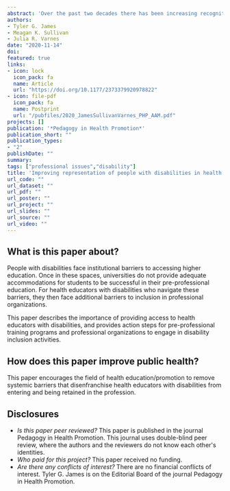 ```yaml
---
abstract: 'Over the past two decades there has been increasing recognition of the importance and merits of increasing representation of historically underrepresented minorities in the health professions. However, people with disabilities are less discussed in these efforts. Over one-in-four of U.S. Americans have a disability; yet, it seems these individuals are less represented in the field of health education. This commentary discusses the merits of increasing representation of people with disabilities in the health education/promotion profession and calls for preparation programs and professional organizations to reduce systemic barriers and facilitate increased representation.'
authors:
- Tyler G. James
- Meagan K. Sullivan
- Julia R. Varnes
date: "2020-11-14"
doi:
featured: true
links: 
- icon: lock
  icon_pack: fa
  name: Article
  url: "https://doi.org/10.1177/2373379920978822"
- icon: file-pdf
  icon_pack: fa
  name: Postprint
  url: "/pubfiles/2020_JamesSullivanVarnes_PHP_AAM.pdf"
projects: []
publication: '*Pedagogy in Health Promotion*'
publication_short: ""
publication_types:
- "2"
publishDate: ""
summary: 
tags: ["professional issues","disability"]
title: 'Improving representation of people with disabilities in health education'
url_code: ""
url_dataset: ""
url_pdf: ""
url_poster: ""
url_project: ""
url_slides: ""
url_source: ""
url_video: ""
---
```

## **What is this paper about?**	
People with disabilities face institutional barriers to accessing higher education. Once in these spaces, universities do not provide adequate accommodations for students to be successful in their pre-professional education. For health educators with disabilities who navigate these barriers, they then face additional barriers to inclusion in professional organizations. 

This paper describes the importance of providing access to health educators with disabilities, and provides action steps for pre-professional training programs and professional organizations to engage in disability inclusion activities. <br>

## **How does this paper improve public health?**
This paper encourages the field of health education/promotion to remove systemic barriers that disenfranchise health educators with disabilities from entering and being retained in the profession. <br>

## **Disclosures** 
* *Is this paper peer reviewed?* This paper is published in the journal Pedagogy in Health Promotion. This journal uses double-blind peer review, where the authors and the reviewers do not know each other's identities.<br>
* *Who paid for this project?* This paper received no funding. <br>
* *Are there any conflicts of interest?* There are no financial conflicts of interest. Tyler G. James is on the Editorial Board of the journal Pedagogy in Health Promotion. 

<script type="text/javascript" src="https://d1bxh8uas1mnw7.cloudfront.net/assets/embed.js"></script><div class='altmetric-embed' data-badge-type='donut' data-condensed='true' data-badge-details='right' data-altmetric-id="95962536"></div>